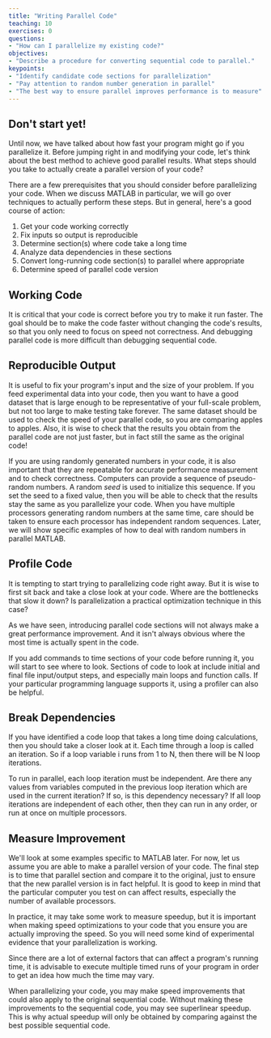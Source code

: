 ```yaml
---
title: "Writing Parallel Code"
teaching: 10
exercises: 0
questions:
- "How can I parallelize my existing code?"
objectives:
- "Describe a procedure for converting sequential code to parallel."
keypoints:
- "Identify candidate code sections for parallelization"
- "Pay attention to random number generation in parallel"
- "The best way to ensure parallel improves performance is to measure"
---
```


## Don't start yet! ##

Until now, we have talked about how fast your program might go if you parallelize it.  Before jumping right in and modifying your code, let's think about the best method to achieve good parallel results.  What steps should you take to actually create a parallel version of your code?

There are a few prerequisites that you should consider before parallelizing your code.  When we discuss MATLAB in particular, we will go over techniques to actually perform these steps.  But in general, here's a good course of action:

 1. Get your code working correctly
 1. Fix inputs so output is reproducible
 1. Determine section(s) where code take a long time
 1. Analyze data dependencies in these sections
 1. Convert long-running code section(s) to parallel where appropriate
 1. Determine speed of parallel code version

## Working Code ##

It is critical that your code is correct before you try to make it run faster.  The goal should be to make the code faster without changing the code's results, so that you only need to focus on speed not correctness.  And debugging parallel code is more difficult than debugging sequential code.

## Reproducible Output ##

It is useful to fix your program's input and the size of your problem.  If you feed experimental data into your code, then you want to have a good dataset that is large enough to be representative of your full-scale problem, but not too large to make testing take forever.  The same dataset should be used to check the speed of your parallel code, so you are comparing apples to apples.  Also, it is wise to check that the results you obtain from the parallel code are not just faster, but in fact still the same as the original code!

If you are using randomly generated numbers in your code, it is also important that they are repeatable for accurate performance measurement and to check correctness.  Computers can provide a sequence of pseudo-random numbers.  A random *seed* is used to initialize this sequence.  If you set the seed to a fixed value, then you will be able to check that the results stay the same as you parallelize your code.  When you have multiple processors generating random numbers at the same time, care should be taken to ensure each processor has independent random sequences.  Later, we will show specific examples of how to deal with random numbers in parallel MATLAB.

## Profile Code ##

It is tempting to start trying to parallelizing code right away.  But it is wise to first sit back and take a close look at your code.  Where are the bottlenecks that slow it down?  Is parallelization a practical optimization technique in this case?

As we have seen, introducing parallel code sections will not always make a great performance improvement.  And it isn't always obvious where the most time is actually spent in the code.

If you add commands to time sections of your code before running it, you will start to see where to look.  Sections of code to look at include initial and final file input/output steps, and especially main loops and function calls.  If your particular programming language supports it, using a profiler can also be helpful.

## Break Dependencies ##

If you have identified a code loop that takes a long time doing calculations, then you should take a closer look at it.  Each time through a loop is called an iteration.  So if a loop variable i runs from 1 to N, then there will be N loop iterations.

To run in parallel, each loop iteration must be independent.  Are there any values from variables computed in the previous loop iteration which are used in the current iteration?  If so, is this dependency necessary?  If all loop iterations are independent of each other, then they can run in any order, or run at once on multiple processors.

## Measure Improvement ##

We'll look at some examples specific to MATLAB later.  For now, let us assume you are able to make a parallel version of your code.  The final step is to time that parallel section and compare it to the original, just to ensure that the new parallel version is in fact helpful.  It is good to keep in mind that the particular computer you test on can affect results, especially the number of available processors.

In practice, it may take some work to measure speedup, but it is important when making speed optimizations to your code that you ensure you are actually improving the speed. So you will need some kind of experimental evidence that your parallelization is working.

Since there are a lot of external factors that can affect a program's running time, it is advisable to execute multiple timed runs of your program in order to get an idea how much the time may vary.

When parallelizing your code, you may make speed improvements that could also apply to the original sequential code.  Without making these improvements to the sequential code, you may see superlinear speedup.  This is why actual speedup will only be obtained by comparing against the best possible sequential code.

